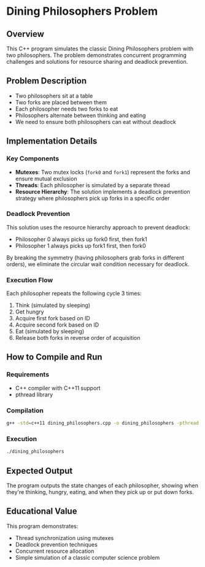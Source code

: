 
# Dining Philosophers Problem

## Overview
This C++ program simulates the classic Dining Philosophers problem with two philosophers. The problem demonstrates concurrent programming challenges and solutions for resource sharing and deadlock prevention.

## Problem Description
- Two philosophers sit at a table
- Two forks are placed between them
- Each philosopher needs two forks to eat
- Philosophers alternate between thinking and eating
- We need to ensure both philosophers can eat without deadlock

## Implementation Details

### Key Components
- **Mutexes**: Two mutex locks (`fork0` and `fork1`) represent the forks and ensure mutual exclusion
- **Threads**: Each philosopher is simulated by a separate thread
- **Resource Hierarchy**: The solution implements a deadlock prevention strategy where philosophers pick up forks in a specific order

### Deadlock Prevention
This solution uses the resource hierarchy approach to prevent deadlock:
- Philosopher 0 always picks up fork0 first, then fork1
- Philosopher 1 always picks up fork1 first, then fork0

By breaking the symmetry (having philosophers grab forks in different orders), we eliminate the circular wait condition necessary for deadlock.

### Execution Flow
Each philosopher repeats the following cycle 3 times:
1. Think (simulated by sleeping)
2. Get hungry
3. Acquire first fork based on ID
4. Acquire second fork based on ID
5. Eat (simulated by sleeping)
6. Release both forks in reverse order of acquisition

## How to Compile and Run

### Requirements
- C++ compiler with C++11 support
- pthread library

### Compilation
```bash
g++ -std=c++11 dining_philosophers.cpp -o dining_philosophers -pthread
```

### Execution
```bash
./dining_philosophers
```

## Expected Output
The program outputs the state changes of each philosopher, showing when they're thinking, hungry, eating, and when they pick up or put down forks.

## Educational Value
This program demonstrates:
- Thread synchronization using mutexes
- Deadlock prevention techniques
- Concurrent resource allocation
- Simple simulation of a classic computer science problem
